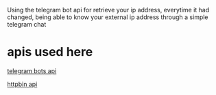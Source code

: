 Using the telegram bot api for retrieve your ip address,
everytime it had changed, being able to know your external ip address
through a simple telegram chat

# apis used here

[telegram bots api](https://core.telegram.org/bots/api)

[httpbin api](http://httpbin.org/)
